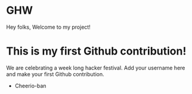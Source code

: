 # GHW

Hey folks,
Welcome to my project!

# This is my first Github contribution!

We are celebrating a week long hacker festival. Add your username here and make your first Github contribution.
- Cheerio-ban
